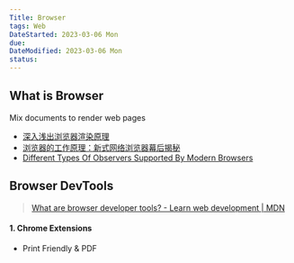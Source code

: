 ```yaml
---
Title: Browser
tags: Web
DateStarted: 2023-03-06 Mon
due:
DateModified: 2023-03-06 Mon
status:
---
```


## What is Browser

Mix documents to render web pages

- [深入浅出浏览器渲染原理](https://link.juejin.cn/?target=https%3A%2F%2Fzhuanlan.zhihu.com%2Fp%2F53913989 "https://zhuanlan.zhihu.com/p/53913989")
- [浏览器的工作原理：新式网络浏览器幕后揭秘](https://link.juejin.cn/?target=https%3A%2F%2Fwww.html5rocks.com%2Fzh%2Ftutorials%2Finternals%2Fhowbrowserswork%2F "https://www.html5rocks.com/zh/tutorials/internals/howbrowserswork/")
- [Different Types Of Observers Supported By Modern Browsers](https://link.juejin.cn/?target=https%3A%2F%2Fwww.zeolearn.com%2Fmagazine%2Fdifferent-types-of-observers-supported-by-modern-browsers "https://www.zeolearn.com/magazine/different-types-of-observers-supported-by-modern-browsers")

## Browser DevTools

> [What are browser developer tools? - Learn web development | MDN](https://developer.mozilla.org/en-US/docs/Learn/Common_questions/What_are_browser_developer_tools)

#### 1. Chrome Extensions

- Print Friendly & PDF
